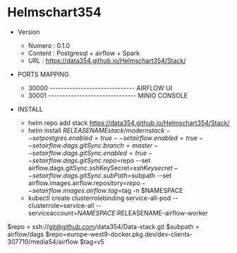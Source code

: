 # Helmschart354
- Version 
     - Numero : 0.1.0
     - Content : Postgresql + airflow + Spark
     - URL : https://data354.github.io/Helmschart354/Stack/

- PORTS MAPPING 
    - 30000   ------------------------------  AIRFLOW UI
    - 30001   ------------------------------- MINIO CONSOLE
    
- INSTALL
    - helm repo add stack https://data354.github.io/Helmschart354/Stack/
    - helm install $RELEASENAME stack/modernstack --set postgres.enabled=true --set airflow.enabled=true --set airflow.dags.gitSync.branch=master --set airflow.dags.gitSync.enabled=true --set airflow.dags.gitSync.repo=$repo   --set airflow.dags.gitSync.sshKeySecret=$sshKeysecret --set airflow.dags.gitSync.subPath=$subpath --set airflow.images.airflow.repository=$repo --set airflow.images.airflow.tag=$tag -n $NAMESPACE
    - kubectl create clusterrolebinding service-all-pod   --clusterrole=service-all    --serviceaccount=$NAMESPACE:$RELEASENAME-airflow-worker 
     
$repo = ssh://git@github.com/data354/Data-stack.git
$subpath = airflow/dags
$repo=europe-west9-docker.pkg.dev/dev-clients-307710/media54/airflow
$tag=v5
